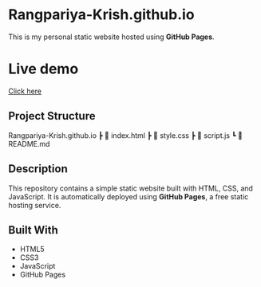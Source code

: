 # Rangpariya-Krish.github.io

This is my personal static website hosted using **GitHub Pages**.

# Live demo

[Click here](file:///C:/Users/krish%20rangpariya/Documents/GitHub/Static-Website-Using-GitHub-Pages/index.html)

##  Project Structure

Rangpariya-Krish.github.io
┣ 📄 index.html
┣ 📄 style.css
┣ 📄 script.js
┗ 📄 README.md

##  Description

This repository contains a simple static website built with HTML, CSS, and JavaScript. It is automatically deployed using **GitHub Pages**, a free static hosting service.

##  Built With

- HTML5  
- CSS3  
- JavaScript  
- GitHub Pages
